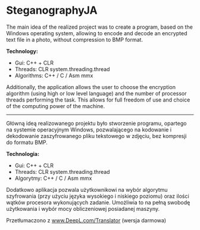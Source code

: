 # SteganographyJA
The main idea of the realized project was to create a program, based on the Windows operating system, allowing to encode and decode an encrypted text file in a photo, without compression to BMP format.

**Technology:**
* Gui: C++ + CLR
* Threads: CLR system.threading.thread
* Algorithms: C++ / C / Asm mmx

Additionally, the application allows the user to choose the encryption algorithm (using high or low level language) and the number of processor threads performing the task. This allows for full freedom of use and choice of the computing power of the machine.

---

Główną ideą realizowanego projektu było stworzenie programu, opartego na systemie operacyjnym Windows, pozwalającego na kodowanie i dekodowanie zaszyfrowanego pliku tekstowego w zdjęciu, bez kompresji do formatu BMP.

**Technologia:**
* Gui: C++ + CLR
* Threads: CLR system.threading.thread
* Algorytmy: C++ / C / Asm mmx

Dodatkowo aplikacja pozwala użytkownikowi na wybór algorytmu szyfrowania (przy użyciu języka wysokiego i niskiego poziomu) oraz ilości wątków procesora wykonujących zadanie. Umożliwia to na pełną swobodę użytkowania i wybór mocy obliczeniowej posiadanej maszyny.

Przetłumaczono z www.DeepL.com/Translator (wersja darmowa)